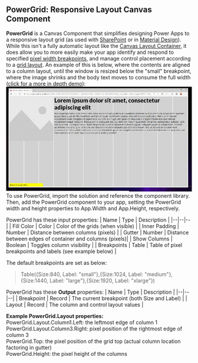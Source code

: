 ## PowerGrid: Responsive Layout Canvas Component
**PowerGrid** is a Canvas Component that simplifies designing Power Apps to a responsive layout grid (as used with [SharePoint](https://docs.microsoft.com/en-us/sharepoint/dev/design/grid-and-responsive-design) or in [Material Design](https://material.io/design/layout/responsive-layout-grid.html)).  While this isn't a fully automatic layout like the [Canvas Layout Container](https://powerapps.microsoft.com/en-us/blog/new-layout-containers-in-canvas-apps-make-responsive-apps-easier/), it does allow you to more easily make your app identify and respond to specified [pixel width breakpoints](https://docs.microsoft.com/en-us/sharepoint/dev/design/grid-and-responsive-design#breakpoints), and manage control placement according to a [grid layout](https://docs.microsoft.com/en-us/sharepoint/dev/design/grid-and-responsive-design#page-type-grids).  An example of this is below, where the contents are aligned to a column layout, until the window is resized below the "small" breakpoint, where the image shrinks and the body text moves to consume the full width ([click for a more in depth demo](https://www.youtube.com/watch?v=QkPObHk9hzk)):
[![PowerGrid Demo](https://github.com/topness-msft/PowerGrid/blob/main/media/PowerGridGif.gif)](https://www.youtube.com/watch?v=QkPObHk9hzk "PowerGrid Demo")
To use PowerGrid, import the solution and reference the component library.  Then, add the PowerGrid component to your app, setting the PowerGrid width and height properties to App.Width and App.Height, respectively.

PowerGrid has these input properties:
| Name | Type | Description |
|--|--|--|
| Fill Color | Color | Color of the grids (when visible) |
| Inner Padding | Number | Distance between columns (pixels) |
| Gutter | Number | Distance between edges of container and columns (pixels)|
| Show Columns | Boolean | Toggles column visibility |
| Breakpoints | Table | Table of pixel breakpoints and labels (see example below) |

The default breakpoints are set as below:

> Table({Size:840, Label: "small"},{Size:1024, Label:
> "medium"},{Size:1440, Label: "large"},{Size:1920, Label: "xlarge"})

PowerGrid has these **Output** properties:
| Name | Type | Description |
|--|--|--|
| Breakpoint | Record | The current breakpoint (both Size and Label) |
| Layout | Record | The column and control layout values |

**Example PowerGrid.Layout properties:**  
    PowerGrid.Layout.Column1.Left: the leftmost edge of column 1  
    PowerGrid.Layout.Column3.Right: pixel position of the rightmost edge of column 3  
    PowerGrid.Top: the pixel position of the grid top (actual column location factoring in gutter)  
    PowerGrid.Height: the pixel height of the columns  


